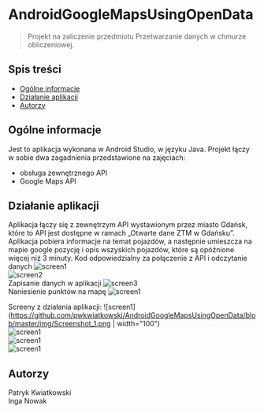 # AndroidGoogleMapsUsingOpenData
> Projekt na zaliczenie przedmiotu Przetwarzanie danych w chmurze obliczeniowej.

## Spis treści
* [Ogólne informacje](#ogólne-informacje)
* [Działanie aplikacji](#działanie-aplikacji)
* [Autorzy](#autorzy)

## Ogólne informacje
Jest to aplikacja wykonana w Android Studio, w języku Java. Projekt łączy w sobie dwa zagadnienia przedstawione na zajęciach:
- obsługa zewnętrznego API
- Google Maps API

## Działanie aplikacji
Aplikacja łączy się z zewnętrzym API wystawionym przez miasto Gdańsk, które to API jest dostępne w ramach „Otwarte dane ZTM w Gdańsku”. 
Aplikacja pobiera informacje na temat pojazdów, a następnie umieszcza na mapie google pozycję i opis wszyskich pojazdów, które są opóźnione więcej niż 3 minuty. 
Kod odpowiedzialny za połączenie z API i odczytanie danych
![screen1](/img/Screenshot_1.png)  
![screen2](/img/Screenshot_2.png)  
Zapisanie danych w aplikacji
![screen3](/img/Screenshot_3.png)  
Naniesienie punktów na mapę
![screen1](/img/Screenshot_4.png)  

Screeny z działania aplikacji:
![screen1](https://github.com/pwkwiatkowski/AndroidGoogleMapsUsingOpenData/blob/master/img/Screenshot_1.png | width="100")  
![screen1](/img/Screenshot_20210601-130743.png)  
![screen1](/img/Screenshot_20210601-130803.png)  
![screen1](/img/Screenshot_20210601-130818.png)  

## Autorzy
Patryk Kwiatkowski  
Inga Nowak
